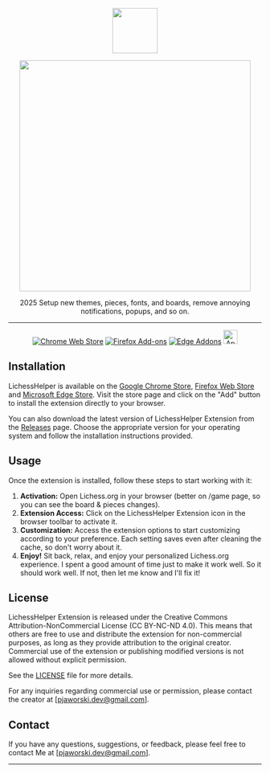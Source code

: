 <p align="center">
  <img src="https://raw.githubusercontent.com/LichessHelper/LichessHelper/6bbec98b0c8225fdad5e0479724bb7bc45784b49/chrome/assets/img/logo.svg" width="90" height="90"/>
</p>

<p align="center">
  <img src="https://raw.githubusercontent.com/LichessHelper/LichessHelper/384a29fa2ff627e7f90a33ea5147982747ea07a6/chrome/assets/img/text.svg" width="460px" height="auto"/>
</p>

<p align="center">
2025 Setup new themes, pieces, fonts, and boards, remove annoying notifications, popups, and so on.
</p>

***

<p align="center"><a rel="noreferrer noopener" href="https://chrome.google.com/webstore/detail/LichessHelper-improve-chess/kdkckejnngdmlcephpnfaggaeofloode/"><img alt="Chrome Web Store" src="https://img.shields.io/badge/Chrome-141e24.svg?&style=for-the-badge&logo=google-chrome&logoColor=white"></a>  <a rel="noreferrer noopener" href="https://addons.mozilla.org/en-US/firefox/addon/LichessHelper/"><img alt="Firefox Add-ons" src="https://img.shields.io/badge/Firefox-141e24.svg?&style=for-the-badge&logo=firefox-browser&logoColor=white"></a>  <a rel="noreferrer noopener" title="Very Soon (on review)" href="#mc"><img alt="Edge Addons" src="https://img.shields.io/badge/Edge-141e24.svg?&style=for-the-badge&logo=microsoft-edge&logoColor=white"></a>  <a href="#soon" title="Soon" rel="noreferrer noopener"><img height="28" alt="Apple App Store" src="https://img.shields.io/badge/Safari-141e24.svg?&style=for-the-badge&logo=microsoft-edge&logoColor=white"></a>


## Installation

LichessHelper is available on the [Google Chrome Store](https://chrome.google.com/webstore/detail/LichessHelper-improve-chess/kdkckejnngdmlcephpnfaggaeofloode/), [Firefox Web Store](https://addons.mozilla.org/en-US/firefox/addon/LichessHelper/) and [Microsoft Edge Store](#ms). Visit the store page and click on the "Add" button to install the extension directly to your browser.

You can also download the latest version of LichessHelper Extension from the [Releases](https://github.com/LichessHelper/LichessHelper/releases) page. Choose the appropriate version for your operating system and follow the installation instructions provided.

## Usage

Once the extension is installed, follow these steps to start working with it:

1. **Activation:** Open Lichess.org in your browser (better on /game page, so you can see the board & pieces changes).
2. **Extension Access:** Click on the LichessHelper Extension icon in the browser toolbar to activate it.
3. **Customization:** Access the extension options to start customizing according to your preference. Each setting saves even after cleaning the cache, so don't worry about it.
4. **Enjoy!** Sit back, relax, and enjoy your personalized Lichess.org experience. I spent a good amount of time just to make it work well. So it should work well. If not, then let me know and I'll fix it!

## License

LichessHelper Extension is released under the Creative Commons Attribution-NonCommercial License (CC BY-NC-ND 4.0). This means that others are free to use and distribute the extension for non-commercial purposes, as long as they provide attribution to the original creator. Commercial use of the extension or publishing modified versions is not allowed without explicit permission.

See the [LICENSE](https://github.com/LichessHelper/LichessHelper/blob/main/LICENSE.md) file for more details.

For any inquiries regarding commercial use or permission, please contact the creator at [pjaworski.dev@gmail.com].

## Contact

If you have any questions, suggestions, or feedback, please feel free to contact Me at [pjaworski.dev@gmail.com].

---
